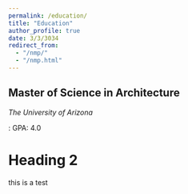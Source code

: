 ```yaml
---
permalink: /education/
title: "Education"
author_profile: true
date: 3/3/3034
redirect_from: 
  - "/nmp/"
  - "/nmp.html"
---
```


Master of Science in Architecture
---
*The University of Arizona*

:  GPA: 4.0

Heading 2
======
this is a test
